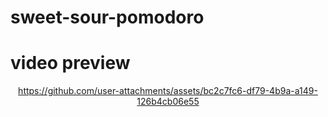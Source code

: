 # sweet-sour-pomodoro

# video preview
<div align="center">
  

https://github.com/user-attachments/assets/bc2c7fc6-df79-4b9a-a149-126b4cb06e55


</div>
